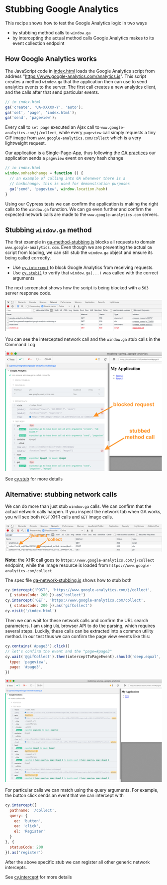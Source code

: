 # Stubbing Google Analytics

This recipe shows how to test the Google Analytics logic in two ways
- by stubbing method calls to `window.ga`
- by intercepting the actual method calls Google Analytics makes to its event collection endpoint

## How Google Analytics works

The JavaScript code in [index.html](index.html) loads the Google Analytics script from address "https://www.google-analytics.com/analytics.js". This script creates a method `window.ga` that the application then can use to send analytics events to the server. The first call creates a new analytics client, and the calls after that send particular events.

```js
// in index.html
ga('create', 'UA-XXXXX-Y', 'auto');
ga('set', 'page', 'index.html');
ga('send', 'pageview');
```

Every call to `set page` executed an Ajax call to `www.google-analytics.com/j/collect`, while every `pageview` call simply requests a tiny GIF image from `www.google-analytics.com/collect` which is a very lightweight request.

Our application is a Single-Page-App, thus following the [GA practices](https://developers.google.com/analytics/devguides/collection/analyticsjs/single-page-applications) our application sends a `pageview` event on every hash change

```js
// in index.html
window.onhashchange = function () {
  // an example of calling into GA whenever there is a
  // hashchange. this is used for demonstration purposes
  ga('send', 'pageview', window.location.hash)
}
```

Using our Cypress tests we can confirm the application is making the right calls to the `window.ga` function. We can go even further and confirm the expected network calls are made to the `www.google-analytics.com` servers.

## Stubbing `window.ga` method

The first example in [ga-method-stubbing.js](cypress/integration/ga-method-stubbing.js) blocks all requests to domain `www.google-analytics.com`. Even though we are preventing the actual `GA` script from loading, we can still stub the `window.ga` object and ensure its being called correctly.

- Use [`cy.intercept`](https://on.cypress.io/intercept) to block Google Analytics from receiving requests.
- Use [`cy.stub()`](https://on.cypress.io/stub) to verify that `window.ga(...)` was called with the correct arguments

The next screenshot shows how the script is being blocked with a `503` server response code.

![Request blocked using cy.intercept](images/blocked.png)

You can see the intercepted network call and the `window.ga` stub calls in the Command Log

![Method calls](images/actions.png)

See [cy.stub](https://on.cypress.io/stub) for more details

## Alternative: stubbing network calls

We can do more than just stub `window.ga` calls. We can confirm that the actual network calls happen. If you inspect the network tab when GA works, you will see both `POST` XHR calls and `GET` image calls.

![Network calls from Google Analytics script](images/calls.png)

**Note:** the XHR call goes to `https://www.google-analytics.com/j/collect` endpoint, while the image resource is loaded from `https://www.google-analytics.com/collect`

The spec file [ga-network-stubbing.js](cypress/integration/ga-network-stubbing.js) shows how to stub both

```js
cy.intercept('POST', 'https://www.google-analytics.com/j/collect',
  { statusCode: 200 }).as('collect')
cy.intercept('GET', 'https://www.google-analytics.com/collect',
  { statusCode: 200 }).as('gifCollect')
cy.visit('/index.html')
```

Then we can wait for these network calls and confirm the URL search parameters. I am using `URL` browser API to do the parsing, which requires several steps. Luckily, these calls can be extracted into a common utility method. In our test thus we can confirm the page view events like this:

```js
cy.contains('#page3').click()
// let's confirm the event and the "page=#page3"
cy.wait('@gifCollect').then(interceptToPageEvent).should('deep.equal', {
  type: 'pageview',
  page: '#page3',
})
```

![Network stubbing test](images/network.png)

For particular calls we can match using the query arguments. For example, the button click sends an event that we can intercept with

```js
cy.intercept({
  pathname: '/collect',
  query: {
    ec: 'button',
    ea: 'click',
    el: 'Register'
  }
}, {
  statusCode: 200
}).as('register')
```

After the above specific stub we can register all other generic network intercepts.

See [cy.intercept](https://on.cypress.io/intercept) for more details
